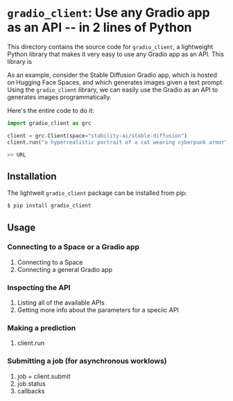 # `gradio_client`: Use any Gradio app as an API -- in 2 lines of Python

This directory contains the source code for `gradio_client`, a lightweight Python library that makes it very easy to use any Gradio app as an API. This library is 

As an example, consider the Stable Diffusion Gradio app, which is hosted on Hugging Face Spaces, and which generates images given a text prompt. Using the `gradio_client` library, we can easily use the Gradio as an API to generates images programmatically.

Here's the entire code to do it:

```python
import gradio_client as grc

client = grc.Client(space="stability-ai/stable-diffusion")
client.run("a hyperrealistic portrait of a cat wearing cyberpunk armor")

>> URL
```

## Installation

The lightweit `gradio_client` package can be installed from pip:

```bash
$ pip install gradio_client
```

## Usage

### Connecting to a Space or a Gradio app

1. Connecting to a Space
2. Connecting a general Gradio app

### Inspecting the API

1. Listing all of the available APIs
2. Getting more info about the parameters for a speciic API

### Making a prediction

1. client.run

### Submitting a job (for asynchronous worklows)

1. job = client.submit
2. job.status
3. callbacks


